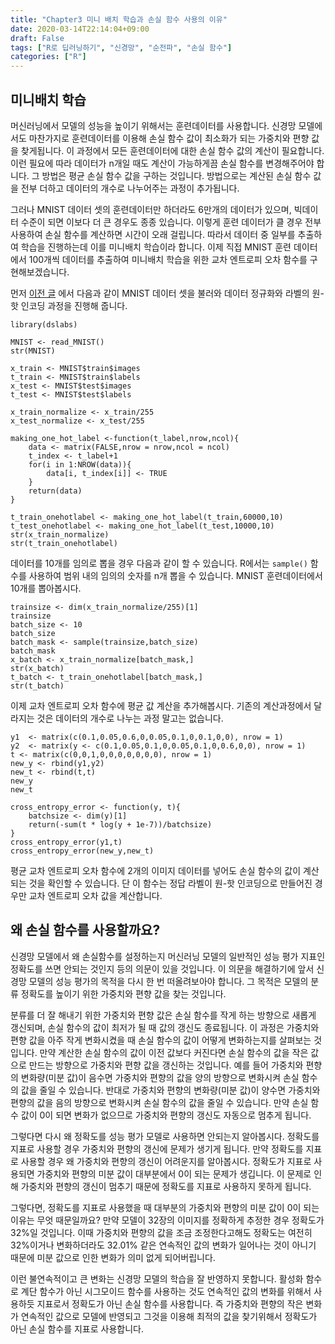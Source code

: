 ```yaml
---
title: "Chapter3 미니 배치 학습과 손실 함수 사용의 이유"
date: 2020-03-14T22:14:04+09:00
draft: False
tags: ["R로 딥러닝하기", "신경망", "순전파", "손실 함수"]
categories: ["R"]
---
```


## 미니배치 학습

머신러닝에서 모델의 성능을 높이기 위해서는 훈련데이터를 사용합니다. 신경망 모델에서도 마찬가지로 훈련데이터를 이용해 손실 함수 값이 최소화가 되는 가중치와 편향 값을 찾게됩니다. 이 과정에서 모든 훈련데이터에 대한 손실 함수 값의 계산이 필요합니다. 이런 필요에 따라 데이터가 n개일 때도 계산이 가능하게끔 손실 함수를 변경해주어야 합니다. 그 방법은 평균 손실 함수 값을 구하는 것입니다. 방법으로는 계산된 손실 함수 값을 전부 더하고 데이터의 개수로 나누어주는 과정이 추가됩니다.

그러나 MNIST 데이터 셋의 훈련데이터만 하더라도 6만개의 데이터가 있으며, 빅데이터 수준이 되면 이보다 더 큰 경우도 종종 있습니다. 이렇게 훈련 데이터가 클 경우 전부 사용하여 손실 함수를 계산하면 시간이 오래 걸립니다. 따라서 데이터 중 일부를 추출하여 학습을 진행하는데 이를 미니배치 학습이라 합니다. 이제 직접 MNIST 훈련 데이터에서 100개씩 데이터를 추출하여 미니배치 학습을 위한 교차 엔트로피 오차 함수를 구현해보겠습니다.  

먼저 [이전 글](https://github.com/LOPES-HUFS/DeepLearningFromForR/wiki/4.2) 에서 다음과 같이 MNIST 데이터 셋을 불러와 데이터 정규화와 라벨의 원-핫 인코딩 과정을 진행해 줍니다.

```{r}
library(dslabs)

MNIST <- read_MNIST()
str(MNIST)

x_train <- MNIST$train$images
t_train <- MNIST$train$labels
x_test <- MNIST$test$images
t_test <- MNIST$test$labels

x_train_normalize <- x_train/255
x_test_normalize <- x_test/255

making_one_hot_label <-function(t_label,nrow,ncol){
    data <- matrix(FALSE,nrow = nrow,ncol = ncol)
    t_index <- t_label+1
    for(i in 1:NROW(data)){
        data[i, t_index[i]] <- TRUE
    }
    return(data)
}

t_train_onehotlabel <- making_one_hot_label(t_train,60000,10)
t_test_onehotlabel <- making_one_hot_label(t_test,10000,10)
str(x_train_normalize)
str(t_train_onehotlabel)
```

데이터를 10개를 임의로 뽑을 경우 다음과 같이 할 수 있습니다. R에서는 `sample()` 함수를 사용하여 범위 내의 임의의 숫자를 n개 뽑을 수 있습니다. MNIST 훈련데이터에서 10개를 뽑아봅시다.  

```{r}
trainsize <- dim(x_train_normalize/255)[1]
trainsize
batch_size <- 10
batch_size
batch_mask <- sample(trainsize,batch_size)
batch_mask
x_batch <- x_train_normalize[batch_mask,]
str(x_batch)
t_batch <- t_train_onehotlabel[batch_mask,]
str(t_batch)
```

이제 교차 엔트로피 오차 함수에 평균 값 계산을 추가해봅시다. 기존의 계산과정에서 달라지는 것은 데이터의 개수로 나누는 과정 말고는 없습니다.

```{r}
y1  <- matrix(c(0.1,0.05,0.6,0,0.05,0.1,0,0.1,0,0), nrow = 1)
y2  <- matrix(y <- c(0.1,0.05,0.1,0,0.05,0.1,0,0.6,0,0), nrow = 1)
t <- matrix(c(0,0,1,0,0,0,0,0,0,0), nrow = 1)
new_y <- rbind(y1,y2)
new_t <- rbind(t,t)
new_y
new_t

cross_entropy_error <- function(y, t){
    batchsize <- dim(y)[1]
    return(-sum(t * log(y + 1e-7))/batchsize)
}
cross_entropy_error(y1,t)
cross_entropy_error(new_y,new_t)
```

평균 교차 엔트로피 오차 함수에 2개의 이미지 데이터를 넣어도 손실 함수의 값이 계산되는 것을 확인할 수 있습니다. 단 이 함수는 정답 라벨이 원-핫 인코딩으로 만들어진 경우만 교차 엔트로피 오차 값을 계산합니다.

## 왜 손실 함수를 사용할까요?  

신경망 모델에서 왜 손실함수를 설정하는지 머신러닝 모델의 일반적인 성능 평가 지표인 정확도를 쓰면 안되는 것인지 등의 의문이 있을 것입니다. 이 의문을 해결하기에 앞서 신경망 모델의 성능 평가의 목적을 다시 한 번 떠올려보아야 합니다. 그 목적은 모델의 분류 정확도를 높이기 위한 가중치와 편향 값을 찾는 것입니다.

분류를 더 잘 해내기 위한 가중치와 편향 값은 손실 함수를 작게 하는 방향으로 새롭게 갱신되며, 손실 함수의 값이 최저가 될 때 값의 갱신도 종료됩니다. 이 과정은 가중치와 편향 값을 아주 작게 변화시켰을 때 손실 함수의 값이 어떻게 변화하는지를 살펴보는 것입니다. 만약 계산한 손실 함수의 값이 이전 값보다 커진다면 손실 함수의 값을 작은 값으로 만드는 방향으로 가중치와 편향 값을 갱신하는 것입니다. 예를 들어 가중치와 편향의 변화량(미분 값)이 음수면 가중치와 편향의 값을 양의 방향으로 변화시켜 손실 함수의 값을 줄일 수 있습니다. 반대로 가중치와 편향의 변화량(미분 값)이 양수면 가중치와 편향의 값을 음의 방향으로 변화시켜 손실 함수의 값을 줄일 수 있습니다. 만약 손실 함수 값이 0이 되면 변화가 없으므로 가중치와 편향의 갱신도 자동으로 멈추게 됩니다.

그렇다면 다시 왜 정확도를 성능 평가 모델로 사용하면 안되는지 알아봅시다. 정확도를 지표로 사용할 경우 가중치와 편향의 갱신에 문제가 생기게 됩니다. 만약 정확도를 지표로 사용할 경우 왜 가중치와 편향의 갱신이 어려운지를 알아봅시다. 정확도가 지표로 사용되면 가중치와 편향의 미분 값이 대부분에서 0이 되는 문제가 생깁니다. 이 문제로 인해 가중치와 편향의 갱신이 멈추기 때문에 정확도를 지표로 사용하지 못하게 됩니다.

그렇다면, 정확도를 지표로 사용했을 때 대부분의 가중치와 편향의 미분 값이 0이 되는 이유는 무엇 때문일까요? 만약 모델이 32장의 이미지를 정확하게 추정한 경우 정확도가 32%일 것입니다. 이때 가중치와 편향의 값을 조금 조정한다고해도 정확도는 여전히 32%이거나 변화하더라도 32.01% 같은 연속적인 값의 변화가 일어나는 것이 아니기 때문에 미분 값으로 인한 변화가 의미 없게 되어버립니다.

이런 불연속적이고 큰 변화는 신경망 모델의 학습을 잘 반영하지 못합니다. 활성화 함수로 계단 함수가 아닌 시그모이드 함수를 사용하는 것도 연속적인 값의 변화를 위해서 사용하듯 지표로서 정확도가 아닌 손실 함수를 사용합니다. 즉 가중치와 편향의 작은 변화가 연속적인 값으로 모델에 반영되고 그것을 이용해 최적의 값을 찾기위해서 정확도가 아닌 손실 함수를 지표로 사용합니다.
